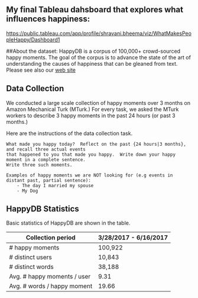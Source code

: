 ## My final Tableau dahsboard that explores what influences happiness:
https://public.tableau.com/app/profile/shravani.bheema/viz/WhatMakesPeopleHappy/Dashboard1

##About the dataset:
HappyDB is a corpus of 100,000+ crowd-sourced happy moments. The goal of the corpus is to advance the state of the art of understanding the causes of happiness that can be gleaned from text. Please see also our [web site](http://rebrand.ly/happydb)


## Data Collection

We conducted a large scale collection of happy moments over 3 months on Amazon Mechanical Turk (MTurk.) For every task, we asked the MTurk workers to describe 3 happy moments in the past 24 hours (or past 3 months.)

Here are the instructions of the data collection task.

```
What made you happy today?  Reflect on the past {24 hours|3 months}, and recall three actual events 
that happened to you that made you happy.  Write down your happy moment in a complete sentence.
Write three such moments.

Examples of happy moments we are NOT looking for (e.g events in distant past, partial sentence):
    - The day I married my spouse
    - My Dog
```


## HappyDB Statistics

Basic statistics of HappyDB are shown in the table.


| Collection period | 3/28/2017 - 6/16/2017 |
| ------------- | ------------- |
| # happy moments | 100,922 |
| # distinct users | 10,843 |
| # distinct words | 38,188 |
| Avg. # happy moments / user | 9.31 |
| Avg. # words / happy moment | 19.66 |
